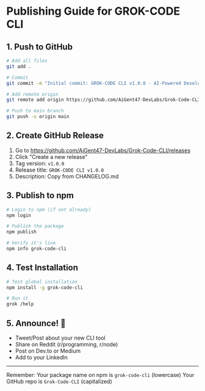 # Publishing Guide for GROK-CODE CLI

## 1. Push to GitHub

```bash
# Add all files
git add .

# Commit
git commit -m "Initial commit: GROK-CODE CLI v1.0.0 - AI-Powered Development Assistant"

# Add remote origin
git remote add origin https://github.com/AiGent47-DevLabs/Grok-Code-CLI.git

# Push to main branch
git push -u origin main
```

## 2. Create GitHub Release

1. Go to https://github.com/AiGent47-DevLabs/Grok-Code-CLI/releases
2. Click "Create a new release"
3. Tag version: `v1.0.0`
4. Release title: `GROK-CODE CLI v1.0.0`
5. Description: Copy from CHANGELOG.md

## 3. Publish to npm

```bash
# Login to npm (if not already)
npm login

# Publish the package
npm publish

# Verify it's live
npm info grok-code-cli
```

## 4. Test Installation

```bash
# Test global installation
npm install -g grok-code-cli

# Run it
grok /help
```

## 5. Announce! 🎉

- Tweet/Post about your new CLI tool
- Share on Reddit (r/programming, r/node)
- Post on Dev.to or Medium
- Add to your LinkedIn

---

Remember: Your package name on npm is `grok-code-cli` (lowercase)
Your GitHub repo is `Grok-Code-CLI` (capitalized) 